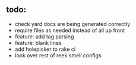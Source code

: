 todo:
---

* check yard docs are being generated correctly
* require files as needed instead of all up front
* feature: add tag parsing
* feature: blank lines
* add holepicker to rake ci
* look over rest of reek smell configs

